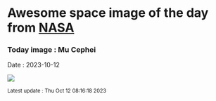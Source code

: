 
# Awesome space image of the day from [NASA](https://api.nasa.gov/)

### Today image : Mu Cephei
Date : 2023-10-12

![](https://apod.nasa.gov/apod/image/2310/MuCephei_apod1024.jpg)

<small>Latest update : Thu Oct 12 08:16:18 2023</small>
        